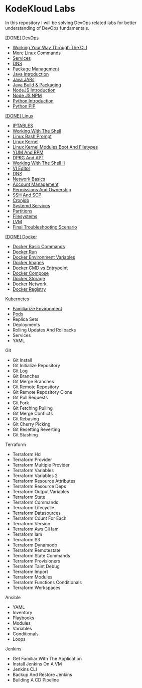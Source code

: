 # KodeKloud Labs

In this repository I will be solving DevOps related labs for better understanding of DevOps fundamentals.

[[DONE] DevOps](DevOps/devops.md)

- [Working Your Way Through The CLI](/DevOps/Dns/dns.md)
- [More Linux Commands](DevOps/More%20Linux%20Commands/more_linux_commands.md)
- [Services](DevOps/Services/services.md)
- [DNS](DevOps/Dns/dns.md)
- [Package Management](DevOps/Package%20Management/package_management.md)
- [Java Introduction](DevOps/Java%20Introduction/java_introduction.md)
- [Java JARs ](DevOps/Java%20JARs/java_jars.md)
- [Java Build & Packaging](DevOps/Java%20Build%20&%20Packages/java_build_and_packages.md)
- [NodeJS Introduction](DevOps/Node%20JS%20Introduction//node_js_introduction.md)
- [Node JS NPM](DevOps/Java%20JS%20NPM/java_js_npm.md)
- [Python Introduction](DevOps/Python%20Introduction/python_introduction.md)
- [Python PIP](DevOps/Python%20PIP/python_pip.md)
    
[[DONE] Linux](Linux/linux.md)

- [IPTABLES](Linux/IPTABLES/iptables.md)
- [Working With The Shell](Linux/Working%20With%20The%20Shell/working_with_the_shell.md)
- [Linux Bash Prompt](Linux/Linux%20Bash%20Prompt/linux_bash_prompt.md)
- [Linux Kernel](Linux/Linux%20Kernel/linux_kernel.md)
- [Linux Kernel Modules Boot And Filetypes](Linux/Linux%20Kernel%20Modules%20Boot%20And%20Filetypes/linux_kernel_modules_boot_and_filetypes.md)
- [YUM And RPM](Linux/YUM%20And%20RPM/yum_and_rpm.md)
- [DPKG And APT](Linux/DPKG%20And%20APT/dpkg_and_apt.md)
- [Working With The Shell II](Linux/Working%20With%20The%20Shell%20II/working_with_the_shell_ii.md)
- [VI Editor](Linux/VI%20Editor/vi_editor.md)
- [DNS](Linux/DNS/dns.md)
- [Network Basics](Linux/Network%20Basics/network_basics.md)
- [Account Management](Linux/Account%20Management/account_management.md)
- [Permissions And Ownership](Linux/Permissions%20And%20Ownership/permissions_and_ownership.md)
- [SSH And SCP](Linux/SSH%20And%20SCP/ssh_and_scp.md)
- [Cronjob](Linux/Cronjob/cronjob.md)
- [Systemd Services](Linux/Systemd%20Services/systemd_services.md)
- [Partitions](Linux/Partitions/partitions.md)
- [Filesystems](Linux/Filesystems/filesystems.md)
- [LVM](Linux/LVM/lvm.md)
- [Final Troubleshooting Scenario](Linux/Final%20Troubleshooting%20Scenario/final_throubleshooting_scenario.md)

[[DONE] Docker](Docker/docker.md)

- [Docker Basic Commands](Docker/Docker%20Basic%20Commands//docker_basic_commands.md)
- [Docker Run](Docker/Docker%20Run/docker_run.md)
- [Docker Environment Variables](Docker/Docker%20Environment%20Variables/docker_environment_variables.md)
- [Docker Images](Docker/Docker%20Images/docker_images.md)
- [Docker CMD vs Entrypoint](Docker/Docker%20CMD%20vs%20Entrypoint/docker_cmd_vs_entrypoint.md)
- [Docker Compose](Docker/Docker%20Compose/docker_compose.md)
- [Docker Storage](Docker/Docker%20Storage/docker_storage.md)
- [Docker Network](Docker/Docker%20Network/docker_network.md)
- [Docker Registry](Docker/Docker%20Registry/docker_registry.md)

[Kubernetes](Kubernetes/kubernetes.md)

- [Familiarize Environment](Kubernetes/Familiarize%20Environment/familiarize_environment.md)
- [Pods](Kubernetes/Pods/pods.md)
- Replica Sets
- Deployments
- Rolling Updates And Rollbacks
- Services
- YAML 

Git 

- Git Install
- Git Initialize Repository
- Git Log
- Git Branches
- Git Merge Branches
- Git Remote Repository
- Git Remote Repository Clone
- Git Pull Requests
- Git Fork
- Git Fetching Pulling
- Git Merge Conflicts
- Git Rebasing
- Git Cherry Picking
- Git Resetting Reverting
- Git Stashing

Terraform

- Terraform Hcl
- Terraform Provider
- Terraform Multiple Provider
- Terraform Variables
- Terraform Variables 2
- Terraform Resource Attributes
- Terraform Resource Deps
- Terraform Output Variables
- Terraform State
- Terraform Commands
- Terraform Lifecyclle
- Terraform Datasources
- Terraform Count For Each
- Terraform Version 
- Terraform Aws Cli Iam
- Terraform Iam
- Terraform S3
- Terraform Dynamodb
- Terraform Remotestate
- Terraform State Commands
- Terraform Provisioners
- Terraform Taint Debug
- Terraform Import
- Terraform Modules
- Terraform Functions Conditionals
- Terraform Workspaces

Ansible

- YAML
- Inventory
- Playbooks
- Modules
- Variables
- Conditionals
- Loops

Jenkins

- Get Familiar With The Application
- Install Jenkins On A VM
- Jenkins CLI
- Backup And Restore Jenkins
- Building A CD Pipeline
